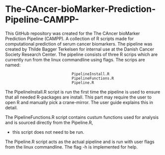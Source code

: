 # The-CAncer-bioMarker-Prediction-Pipeline-CAMPP-

This GitHub repository was created for the The CAncer bioMarker Prediction Pipeline (CAMPP). 
A collection of R scripts made for computational prediction of serum cancer biomarkers. 
The pipeline was created by Thilde Bagger Terkelsen for internal use at the Danish Cancer Society Research Center. 
The pipeline consists of three R scrips which are currently run from the linux commandline using flags. The scrips are named:
                                  
                                  PipelineInstall.R
                                  PipelineFunctions.R
                                  Pipeline.R
                                  
The PipelineInstall.R script is run the first time the pipeline is used to ensure that all needed R-packages are install. 
This part may require the user to open R and manually pick a crane-mirror. The user guide explains this in detail.

The PipelineFunctions.R script contains custum functions used for analysis and is sourced directly from the Pipeline.R, 
- this script does not need to be run.

The Pipeline.R script acts as the actual pipeline and is run with user flags from the linux commandline. 
The flag -h is implemented for help.
